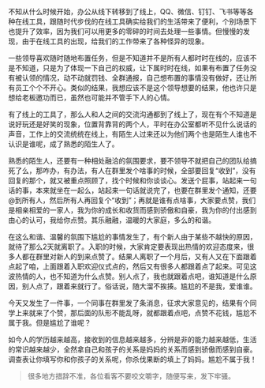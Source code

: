 不知从什么时候开始，办公从线下转移到了线上，QQ、微信、钉钉、飞书等等各种在线工具，跟随时代步伐的在线工具确实给我们的生活带来了便利，个别场景下也提升了效率，因为我们可以用更多的零碎的时间去处理一些事情。但慢慢的发现，由于在线工具的出现，给我们的工作带来了各种怪异的现象。

一些领导喜欢随时随地布置任务，但是不知道并不是所有人都时时在线的，应该不是不知道，只是为了体现一下自己的权威，让下属时时在线，如果有布置了任务没有被认领的情况，动不动就罚钱、全群通报，自己想布置的事情没有做好，还让所有员工个个不开心。类似的结果，我想应该不是这个领导想要的结果，他也许只是想给老板邀功而已，虽然也可能并不管手下人的心情。

有了线上的工具了，那么人和人之间的交流沟通都到了线上了，现在有个不知道是说好玩还是好笑的现象，位置背靠背的两个人，平时在办公室都听不见什么说话的声音，工作上的交流统统在线上，有陌生人过来还以为他们两个也是陌生人谁也不认识是谁呢，成了熟悉的陌生人了。

熟悉的陌生人，还要有一种相处融洽的氛围要求，要不领导不就把自己的团队给搞死了么，那咋办，有办法，有人在群里发个啥事的时候，全部要回复“收到”，没有回复的那个，就又被重点照顾了，找个时候和你谈谈心。发送个屁事，站起来一句话的事，本来就坐在一起么，站起来一句话就说完了，也要在群里发个通知，还要@到所有人，然后所有人再回复个“收到”；再就是谁有点啥事，大家要点赞，我们是相亲相爱的一家人，我为你的成长和收货而感到骄傲和自豪，我为你的付出感到由心的认可，我给你点赞。其乐融融，温暖的大家庭，多么的和谐。

在这么和谐、温馨的氛围下尴尬的事情发生了，有个新人由于某些不越快的原因，就待了那么2天就离职了。入职的时候，大家肯定要表现出热情的欢迎态度来，很多人都在群里对新人的到来点赞了。结果人离职了一个月后，又有人又在下面跟着点起了咱，上面跟着入职欢迎仪式点的，然后又有很多人都跟着点了起来。可见这波热情的人，也不知道为什么点赞。别人点了，我也就跟着点吧，谁知道是什么原因，别人点了，跟着来就行了。俗话说，随大溜不挨揍。尴尬的不是我，爱谁谁。

今天又发生了一件事，一个同事在群里发了条消息，征求大家意见的，结果有个同学上来就来了个赞，那后面的队形不能乱呀，就都跟着点吧，点赞不花钱，尴尬不属于我。但是尴尬了谁呢？

如今人的学历越来越高，接收到的信息越来越多，分辨是非的能力越来越低，生活的常识越来越少，全然拿自己和孩子的关系是妈妈的关系而感到骄傲而感到自豪。调查表让你填写你和你孩子的关系呢，你杀伐果断的填上了妈妈。尴尬不属于我！

> 很多地方措辞不准，各位看客不要咬文嚼字，随便写来，发下牢骚。